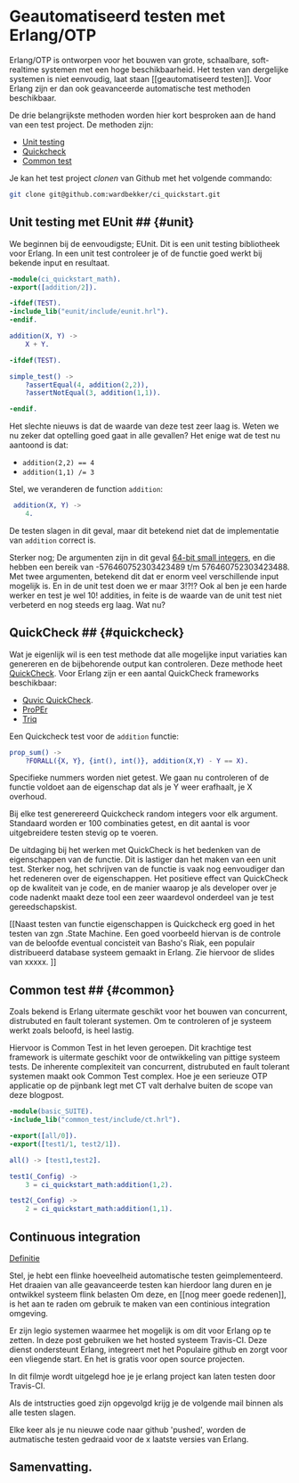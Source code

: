 # Geautomatiseerd testen met Erlang/OTP

Erlang/OTP is ontworpen voor het bouwen van grote, schaalbare, soft-realtime systemen met een hoge beschikbaarheid. Het testen van dergelijke systemen is niet eenvoudig, laat staan [[geautomatiseerd testen]]. Voor Erlang zijn er dan ook geavanceerde automatische test methoden beschikbaar.

De drie belangrijkste methoden worden hier kort besproken aan de hand van een test project. De methoden zijn:

* [Unit testing](#unit)
* [Quickcheck](#quickcheck)
* [Common test](#common)

Je kan het test project *clonen* van Github met het volgende commando: 

```bash
git clone git@github.com:wardbekker/ci_quickstart.git
```

## Unit testing met EUnit ## {#unit}

We beginnen bij de eenvoudigste; EUnit. Dit is een unit testing bibliotheek voor Erlang. In een unit test controleer je of de functie goed werkt bij bekende input en resultaat. 

```erlang
-module(ci_quickstart_math).
-export([addition/2]).

-ifdef(TEST).
-include_lib("eunit/include/eunit.hrl").
-endif.

addition(X, Y) ->
    X + Y.

-ifdef(TEST).

simple_test() ->
    ?assertEqual(4, addition(2,2)),
    ?assertNotEqual(3, addition(1,1)).

-endif.
```

Het slechte nieuws is dat de waarde van deze test zeer laag is. Weten we nu zeker dat optelling goed gaat in alle gevallen? Het enige wat de test nu aantoond is dat:

* `addition(2,2) == 4`
* `addition(1,1) /= 3`

Stel, we veranderen de function `addition`:


```erlang
 addition(X, Y) ->
    4.
```

De testen slagen in dit geval, maar dit betekend niet dat de implementatie van `addition` correct is.

Sterker nog; De argumenten zijn in dit geval [64-bit small integers](http://www.erlang.org/doc/efficiency_guide/advanced.html), en die hebben een bereik van -576460752303423489 t/m 576460752303423488. Met twee argumenten, betekend dit dat er enorm veel verschillende input mogelijk is. En in de unit test doen we er maar 3!?!?  Ook al ben je een harde werker en test je wel 10! addities, in feite is de waarde van de unit test niet verbeterd en nog steeds erg laag. Wat nu?

## QuickCheck ## {#quickcheck}

Wat je eigenlijk wil is een test methode dat alle mogelijke input variaties kan genereren en de bijbehorende output kan controleren. Deze methode heet [QuickCheck](http://en.wikipedia.org/wiki/QuickCheck). Voor Erlang zijn er een aantal QuickCheck frameworks beschikbaar:

*  [Quvic QuickCheck](http://www.quviq.com). 
*  [ProPEr](https://github.com/manopapad/proper)
* [Triq](https://github.com/krestenkrab/triq)

Een Quickcheck test voor de `addition` functie:

```erlang
prop_sum() ->
    ?FORALL({X, Y}, {int(), int()}, addition(X,Y) - Y == X).
```

Specifieke nummers worden niet getest. We gaan nu controleren of de functie voldoet aan de eigenschap dat als je Y weer erafhaalt, je X overhoud.

Bij elke test generereerd Quickcheck random integers voor elk argument. Standaard worden er 100 combinaties getest, en dit aantal is voor uitgebreidere testen stevig op te voeren.

De uitdaging bij het werken met QuickCheck is het bedenken van de eigenschappen van de functie. Dit is lastiger dan het maken van een unit test. Sterker nog, het schrijven van de functie is vaak nog eenvoudiger dan het redeneren over de eigenschappen. Het positieve effect van QuickCheck op de kwaliteit van je code, en de manier waarop je als developer over je code nadenkt maakt deze tool een zeer waardevol onderdeel van je test gereedschapskist.

[[Naast testen van functie eigenschappen is Quickcheck erg goed in het testen van zgn .State Machine. Een goed voorbeeld hiervan is de controle van de beloofde eventual concisteit van Basho's Riak, een populair distribueerd database systeem gemaakt in Erlang. Zie hiervoor de slides van xxxxx. ]]

## Common test ## {#common}

Zoals bekend is Erlang uitermate geschikt voor het bouwen van concurrent, distrubuted en fault tolerant systemen. Om te controleren of je systeem werkt zoals beloofd, is heel lastig.

Hiervoor is Common Test in het leven geroepen. Dit krachtige test framework is uitermate geschikt voor de ontwikkeling van pittige systeem tests. De inherente complexiteit van concurrent, distrubuted en fault tolerant systemen maakt ook Common Test complex. Hoe je een serieuze OTP applicatie op de pijnbank legt met CT valt derhalve buiten de scope van deze blogpost. 

```erlang
-module(basic_SUITE).
-include_lib("common_test/include/ct.hrl").

-export([all/0]).
-export([test1/1, test2/1]).

all() -> [test1,test2].

test1(_Config) ->
    3 = ci_quickstart_math:addition(1,2).

test2(_Config) ->
    2 = ci_quickstart_math:addition(1,1).
```

## Continuous integration

[Definitie](http://en.wikipedia.org/wiki/Continuous_integration)

Stel, je hebt een flinke hoeveelheid automatische testen geimplementeerd. Het draaien van alle geavanceerde testen kan hierdoor lang duren en je ontwikkel systeem flink belasten Om deze, en [[nog meer goede redenen]], is het aan te raden om gebruik te maken van een continious integration omgeving. 

Er zijn legio systemen waarmee het mogelijk is om dit voor Erlang op te zetten. In deze post gebruiken we het hosted systeem Travis-CI. Deze dienst ondersteunt Erlang, integreert met het Populaire github en zorgt voor een vliegende start. En het is gratis voor open source projecten. 

In dit filmje wordt uitgelegd hoe je je erlang project kan laten testen door Travis-CI.

Als de intstructies goed zijn opgevolgd krijg je de volgende mail binnen als alle testen slagen.

Elke keer als je nu nieuwe code naar github 'pushed', worden de autmatische testen gedraaid voor de x laatste versies van Erlang.

## Samenvatting.








